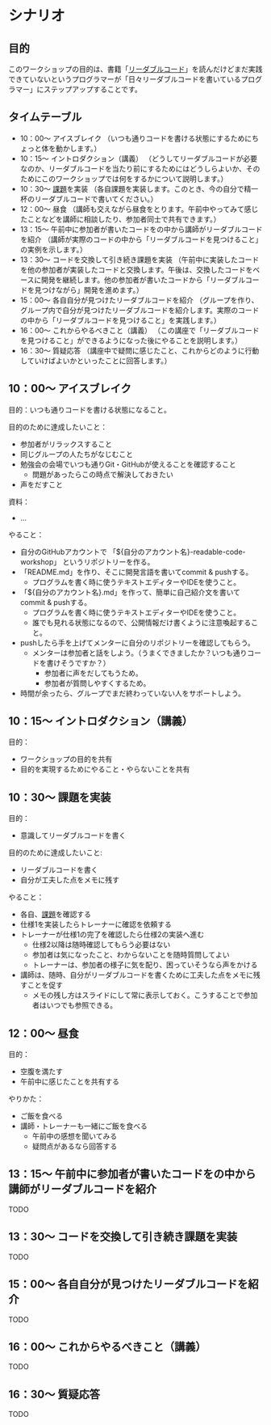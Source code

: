 # シナリオ

## 目的

このワークショップの目的は、書籍「[リーダブルコード](http://www.amazon.co.jp/dp/4873115655)」を読んだけどまだ実践できていないというプログラマーが「日々リーダブルコードを書いているプログラマー」にステップアップすることです。

## タイムテーブル

  * 10：00〜 アイスブレイク
    （いつも通りコードを書ける状態にするためにちょっと体を動かします。）
  * 10：15〜 イントロダクション（講義）
    （どうしてリーダブルコードが必要なのか、リーダブルコードを当たり前にするためにはどうしらよいか、そのためにこのワークショップでは何をするかについて説明します。）
  * 10：30〜 [課題](task.md)を実装
   （各自課題を実装します。このとき、今の自分で精一杯のリーダブルコードで書いてください。）
  * 12：00〜 昼食
    （講師も交えながら昼食をとります。午前中やってみて感じたことなどを講師に相談したり、参加者同士で共有できます。）
  * 13：15〜 午前中に参加者が書いたコードをの中から講師がリーダブルコードを紹介
    （講師が実際のコードの中から「リーダブルコードを見つけること」の実例を示します。）
  * 13：30〜 コードを交換して引き続き課題を実装
    （午前中に実装したコードを他の参加者が実装したコードと交換します。午後は、交換したコードをベースに開発を継続します。他の参加者が書いたコードから「リーダブルコードを見つけながら」開発を進めます。）
  * 15：00〜 各自自分が見つけたリーダブルコードを紹介
    （グループを作り、グループ内で自分が見つけたリーダブルコードを紹介します。実際のコードの中から「リーダブルコードを見つけること」を実践します。）
  * 16：00〜 これからやるべきこと（講義）
    （この講座で「リーダブルコードを見つけること」ができるようになった後にやることを説明します。）
  * 16：30〜 質疑応答
    （講座中で疑問に感じたこと、これからどのように行動していけばよいかといったことに回答します。）

## 10：00〜 アイスブレイク

目的：いつも通りコードを書ける状態になること。

目的のために達成したいこと：

  * 参加者がリラックスすること
  * 同じグループの人たちがなじむこと
  * 勉強会の会場でいつも通りGit・GitHubが使えることを確認すること
    * 問題があったらこの時点で解決しておきたい
  * 声をだすこと

資料：

  * ...

やること：

  * 自分のGitHubアカウントで
    「${自分のアカウント名}-readable-code-workshop」
    というリポジトリーを作る。
  * 「README.md」を作り、そこに開発言語を書いてcommit & pushする。
    * プログラムを書く時に使うテキストエディターやIDEを使うこと。
  * 「${自分のアカウント名}.md」を作って、簡単に自己紹介文を書いて
    commit & pushする。
    * プログラムを書く時に使うテキストエディターやIDEを使うこと。
    * 誰でも見れる状態になるので、公開情報だけ書くように注意喚起すること。
  * pushしたら手を上げてメンターに自分のリポジトリーを確認してもらう。
    * メンターは参加者と話をしよう。（うまくできましたか？いつも通りコードを書けそうですか？）
      * 参加者に声をだしてもうため。
      * 参加者が質問しやすくするため。
  * 時間が余ったら、グループでまだ終わっていない人をサポートしよう。

## 10：15〜 イントロダクション（講義）

目的：

  * ワークショップの目的を共有
  * 目的を実現するためにやること・やらないことを共有

## 10：30〜 課題を実装

目的：

  * 意識してリーダブルコードを書く

目的のために達成したいこと:

  * リーダブルコードを書く
  * 自分が工夫した点をメモに残す

やること：

  * 各自、[課題](task.md)を確認する
  * 仕様1を実装したらトレーナーに確認を依頼する
  * トレーナーが仕様1の完了を確認したら仕様2の実装へ進む
    * 仕様2以降は随時確認してもらう必要はない
    * 参加者は気になったこと、わからないことを随時質問してよい
    * トレーナーは、参加者の様子に気を配り、困っていそうなら声をかける
  * 講師は、随時、自分がリーダブルコードを書くために工夫した点をメモに残すことを促す
    * メモの残し方はスライドにして常に表示しておく。こうすることで参加者はいつでも参照できる。

## 12：00〜 昼食

目的：

  * 空腹を満たす
  * 午前中に感じたことを共有する

やりかた：

  * ご飯を食べる
  * 講師・トレーナーも一緒にご飯を食べる
    * 午前中の感想を聞いてみる
    * 疑問点があるなら回答する

## 13：15〜 午前中に参加者が書いたコードをの中から講師がリーダブルコードを紹介

TODO

## 13：30〜 コードを交換して引き続き課題を実装

TODO

## 15：00〜 各自自分が見つけたリーダブルコードを紹介

TODO

## 16：00〜 これからやるべきこと（講義）

TODO

## 16：30〜 質疑応答

TODO

